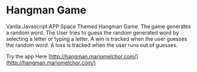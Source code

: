 # Hangman Game

Vanlla Javascript APP Space Themed Hangman Game. The game generates a random word. The User tries to guess the random generated word by selecting a letter or typing a letter. A win is tracked when the user guesses the random word. A loss is tracked when the user runs out of guesses.

Try the app Here [http://hangman.mariomelchor.com/](http://hangman.mariomelchor.com/)